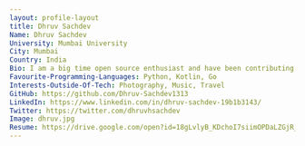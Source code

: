 ```yaml
---
layout: profile-layout
title: Dhruv Sachdev
Name: Dhruv Sachdev
University: Mumbai University
City: Mumbai
Country: India
Bio: I am a big time open source enthusiast and have been contributing to organisations like CHAOSS. I love working on open source security. When I am not in front of my computer, I really enjoy being outside and do my Yoga practises!
Favourite-Programming-Languages: Python, Kotlin, Go
Interests-Outside-Of-Tech: Photography, Music, Travel
GitHub: https://github.com/Dhruv-Sachdev1313
LinkedIn: https://www.linkedin.com/in/dhruv-sachdev-19b1b3143/
Twitter: https://twitter.com/dhruvhsachdev
Image: dhruv.jpg
Resume: https://drive.google.com/open?id=18gLvlyB_KDchoI7siimOPDaLZGjR_q-t
---
```

